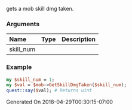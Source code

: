 gets a mob skill dmg taken.
### Arguments
**Name**|**Type**|**Description**
:---|:---|:---
skill_num||

### Example

```perl
my $skill_num = 1;
my $val = $mob->GetSkillDmgTaken($skill_num);
quest::say($val); # Returns uint
```


Generated On 2018-04-29T00:30:15-07:00